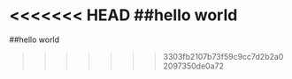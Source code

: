 ﻿---
layout : post
category : lessons
tags : [开始]
---

<<<<<<< HEAD
##hello world
=======
##hello world
>>>>>>> 3303fb2107b73f59c9cc7d2b2a02097350de0a72
